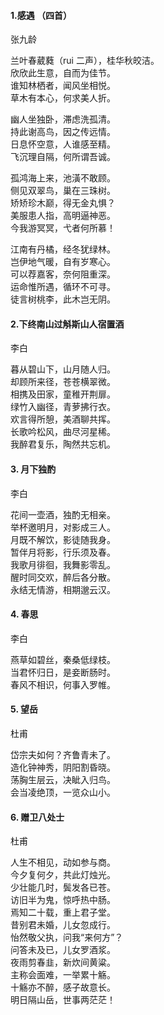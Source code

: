 #### 1.感遇 （四首）

张九龄

兰叶春葳蕤（rui 二声），桂华秋皎洁。<br>
欣欣此生意，自而为佳节。<br>
谁知林栖者，闻风坐相悦。<br>
草木有本心，何求美人折。<br>


幽人坐独卧，滞虑洗孤清。<br>
持此谢高鸟，因之传远情。<br>
日息怀空意，人谁感至精。<br>
飞沉理自隔，何所谓吾诚。<br>


孤鸿海上来，池潢不敢顾。<br>
侧见双翠鸟，巢在三珠树。<br>
矫矫珍木巅，得无金丸惧？<br>
美服患人指，高明逼神恶。<br>
今我游冥冥，弋者何所慕！<br>


江南有丹橘，经冬犹绿林。<br>
岂伊地气暖，自有岁寒心。<br>
可以荐嘉客，奈何阻重深。<br>
运命惟所遇，循环不可寻。<br>
徒言树桃李，此木岂无阴。<br>


#### 2.下终南山过斛斯山人宿置酒

李白

暮从碧山下，山月随人归。<br>
却顾所来径，苍苍横翠微。<br>
相携及田家，童稚开荆扉。<br>
绿竹入幽径，青萝拂行衣。<br>
欢言得所憩，美酒聊共挥。<br>
长歌吟松风，曲尽河星稀。<br>
我醉君复乐，陶然共忘机。<br>


#### 3. 月下独酌

李白

花间一壶酒，独酌无相亲。<br>
举杯邀明月，对影成三人。<br>
月既不解饮，影徒随我身。<br>
暂伴月将影，行乐须及春。<br>
我歌月徘徊，我舞影零乱。<br>
醒时同交欢，醉后各分散。<br>
永结无情游，相期邈云汉。<br>


#### 4. 春思

李白

燕草如碧丝，秦桑低绿枝。<br>
当君怀归日，是妾断肠时。<br>
春风不相识，何事入罗帷。<br>


#### 5. 望岳

杜甫

岱宗夫如何？齐鲁青未了。<br>
造化钟神秀，阴阳割昏晓。<br>
荡胸生层云，决眦入归鸟。<br>
会当凌绝顶，一览众山小。<br>


#### 6. 赠卫八处士

杜甫

人生不相见，动如参与商。<br>
今夕复何夕，共此灯烛光。<br>
少壮能几时，鬓发各已苍。<br>
访旧半为鬼，惊呼热中肠。<br>
焉知二十载，重上君子堂。<br>
昔别君未婚，儿女忽成行。<br>
怡然敬父执，问我“来何方”？<br>
问答未及已，儿女罗酒浆。<br>
夜雨剪春韭，新炊间黄粱。<br>
主称会面难，一举累十觞。<br>
十觞亦不醉，感子故意长。<br>
明日隔山岳，世事两茫茫！<br>






























